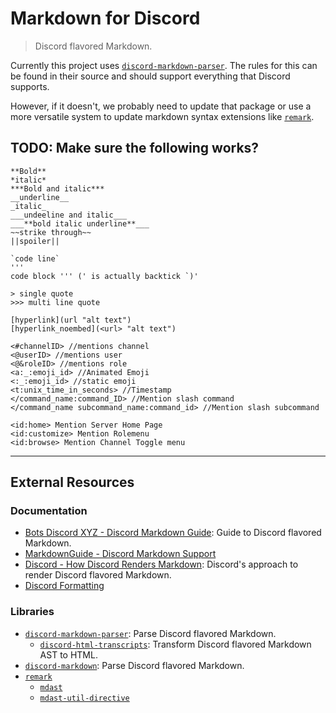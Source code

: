 # Markdown for Discord

> Discord flavored Markdown.

Currently this project uses [`discord-markdown-parser`](https://github.com/ItzDerock/discord-markdown-parser).
The rules for this can be found in their source and should support everything that Discord supports.

However, if it doesn't, we probably need to update that package or use a more versatile system to update markdown
syntax extensions like [`remark`](https://github.com/remarkjs/remark).

## TODO: Make sure the following works?

```
**Bold**
*italic*
***Bold and italic***
__underline__
_italic_
___undeeline and italic___
___**bold italic underline**___
~~strike through~~
||spoiler||

`code line`
'''
code block ''' (' is actually backtick `)'

> single quote
>>> multi line quote

[hyperlink](url "alt text")
[hyperlink_noembed](<url> "alt text")

<#channelID> //mentions channel
<@userID> //mentions user
<@&roleID> //mentions role
<a:_:emoji_id> //Animated Emoji
<:_:emoji_id> //static emoji
<t:unix_time_in_seconds> //Timestamp
</command_name:command_ID> //Mention slash command
</command_name subcommand_name:command_id> //Mention slash subcommand

<id:home> Mention Server Home Page
<id:customize> Mention Rolemenu
<id:browse> Mention Channel Toggle menu
```

---

## External Resources

### Documentation

- [Bots Discord XYZ - Discord Markdown Guide](https://bots.ondiscord.xyz/info/markdown): Guide to Discord flavored Markdown.
- [MarkdownGuide - Discord Markdown Support](https://www.markdownguide.org/tools/discord/)
- [Discord - How Discord Renders Markdown](https://discord.com/blog/how-discord-renders-rich-messages-on-the-android-app): Discord's approach to render Discord flavored Markdown.
- [Discord Formatting](https://c.r74n.com/discord/formatting)

### Libraries

- [`discord-markdown-parser`](https://github.com/ItzDerock/discord-markdown-parser): Parse Discord flavored Markdown.
  - [`discord-html-transcripts`](https://github.com/ItzDerock/discord-html-transcripts): Transform Discord flavored Markdown AST to HTML.
- [`discord-markdown`](https://github.com/brussell98/discord-markdown): Parse Discord flavored Markdown.
- [`remark`](https://github.com/remarkjs/remark)
  - [`mdast`](https://github.com/syntax-tree/mdast)
  - [`mdast-util-directive`](https://github.com/syntax-tree/mdast-util-directive)
